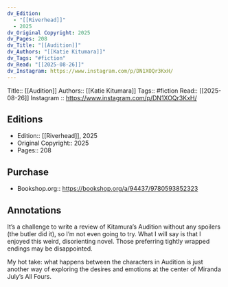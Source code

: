 ```yaml
---
dv_Edition:
  - "[[Riverhead]]"
  - 2025
dv_Original Copyright: 2025
dv_Pages: 208
dv_Title: "[[Audition]]"
dv_Authors: "[[Katie Kitumara]]"
dv_Tags: "#fiction"
dv_Read: "[[2025-08-26]]"
dv_Instagram: https://www.instagram.com/p/DN1XOQr3KxH/
---
```

Title:: [[Audition]]
Authors:: [[Katie Kitumara]]
Tags:: #fiction 
Read:: [[2025-08-26]]
Instagram :: https://www.instagram.com/p/DN1XOQr3KxH/
## Editions
- Edition:: [[Riverhead]], 2025
- Original Copyright:: 2025
- Pages:: 208

## Purchase
* Bookshop.org:: https://bookshop.org/a/94437/9780593852323
## Annotations
It’s a challenge to write a review of Kitamura’s Audition without any spoilers (the butler did it), so I’m not even going to try. What I will say is that I enjoyed this weird, disorienting novel. Those preferring tightly wrapped endings may be disappointed.   
  
My hot take: what happens between the characters in Audition is just another way of exploring the desires and emotions at the center of Miranda July’s All Fours.